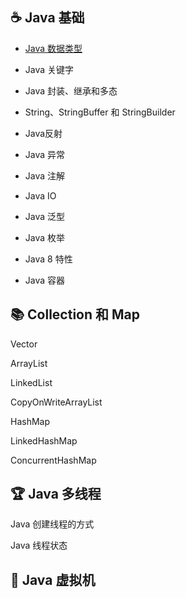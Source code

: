

##  ☕ Java 基础

* [Java 数据类型](https://github.com/nxJava/nx_java/blob/master/JavaBase/Java%20%E6%95%B0%E6%8D%AE%E7%B1%BB%E5%9E%8B.md)

* Java 关键字

* Java 封装、继承和多态

* String、StringBuffer 和 StringBuilder

* Java反射

* Java 异常

* Java 注解

* Java IO

* Java 泛型

* Java 枚举

* Java 8 特性

* Java 容器

## 📚 Collection 和 Map
Vector

ArrayList

LinkedList

CopyOnWriteArrayList

HashMap

LinkedHashMap

ConcurrentHashMap


## 🏆 Java 多线程

Java 创建线程的方式

Java 线程状态



## 🥇 Java 虚拟机
















